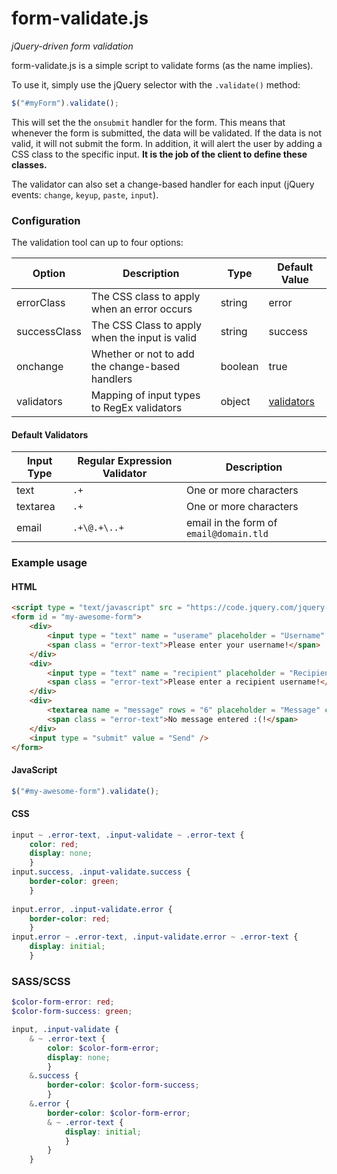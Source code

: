 form-validate.js
================

*jQuery-driven form validation*

form-validate.js is a simple script to validate forms (as the name implies).

To use it, simply use the jQuery selector with the `.validate()` method:

```js
$("#myForm").validate();
```
  
This will set the the `onsubmit` handler for the form.
This means that whenever the form is submitted, the data will be validated.
If the data is not valid, it will not submit the form.
In addition, it will alert the user by adding a CSS class to the specific input.
**It is the job of the client to define these classes.**

The validator can also set a change-based handler for each input
(jQuery events: `change`, `keyup`, `paste`, `input`). 

### Configuration

The validation tool can up to four options:

Option | Description | Type | Default Value
-------|------------|-------|--------------
errorClass | The CSS class to apply when an error occurs | string | error
successClass | The CSS Class to apply when the input is valid | string | success
onchange | Whether or not to add the change-based handlers | boolean | true
validators | Mapping of input types to RegEx validators | object | [validators](#default-validators)

#### Default Validators

Input Type | Regular Expression Validator | Description
-----------|------------------------------|------------
text | `.+` | One or more characters
textarea | `.+` | One or more characters
email | `.+\@.+\..+` | email in the form of `email@domain.tld`

### Example usage
#### HTML
```html
<script type = "text/javascript" src = "https://code.jquery.com/jquery-2.1.3.min.js"></script>
<form id = "my-awesome-form">
    <div>
        <input type = "text" name = "userame" placeholder = "Username" />
        <span class = "error-text">Please enter your username!</span>
    </div>
    <div>
        <input type = "text" name = "recipient" placeholder = "Recipient" />
        <span class = "error-text">Please enter a recipient username!</span>
    </div>
    <div>
        <textarea name = "message" rows = "6" placeholder = "Message" class = "input-validate"></textarea>
        <span class = "error-text">No message entered :(!</span>
    </div>
    <input type = "submit" value = "Send" />
</form>
```

#### JavaScript
```js
$("#my-awesome-form").validate();
```

#### CSS
```css
input ~ .error-text, .input-validate ~ .error-text {
    color: red;
    display: none;
    }
input.success, .input-validate.success {
    border-color: green;
    }
    
input.error, .input-validate.error {
    border-color: red;
    }
input.error ~ .error-text, .input-validate.error ~ .error-text {
    display: initial;
    }
```

### SASS/SCSS
```scss
$color-form-error: red;
$color-form-success: green;

input, .input-validate {
    & ~ .error-text {
		color: $color-form-error;
		display: none;
		}
	&.success {
		border-color: $color-form-success;
		}
	&.error {
		border-color: $color-form-error;
		& ~ .error-text {
			display: initial;
			}
		}
    }
```
